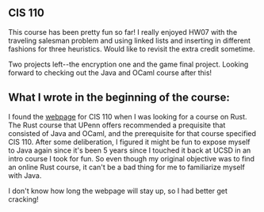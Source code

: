 ## CIS 110

This course has been pretty fun so far! I really enjoyed HW07 with the traveling salesman problem and using linked lists and inserting in different fashions for three heuristics. Would like to revisit the extra credit sometime. 

Two projects left--the encryption one and the game final project. Looking forward to checking out the Java and OCaml course after this! 

## What I wrote in the beginning of the course:

I found the [webpage](http://www.cis.upenn.edu/~cis110/18fa/index.html) for CIS 110 when I was looking for a course on Rust. The Rust course that UPenn offers recommended a prequisite that consisted of Java and OCaml, and the prerequisite for that course specified CIS 110. After some deliberation, I figured it might be fun to expose myself to Java again since it's been 5 years since I touched it back at UCSD in an intro course I took for fun. So even though my original objective was to find an online Rust course, it can't be a bad thing for me to familiarize myself with Java. 

I don't know how long the webpage will stay up, so I had better get cracking! 